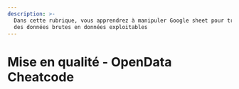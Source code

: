 ```yaml
---
description: >-
  Dans cette rubrique, vous apprendrez à manipuler Google sheet pour transformer
  des données brutes en données exploitables
---
```


# Mise en qualité - OpenData Cheatcode

